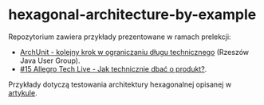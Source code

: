 # hexagonal-architecture-by-example

Repozytorium zawiera przykłady prezentowane w ramach prelekcji:
 * [ArchUnit - kolejny krok w ograniczaniu długu technicznego](https://www.meetup.com/Rzeszow-Java-User-Group/events/273972808/) (Rzeszów Java User Group).
 * [#15 Allegro Tech Live - Jak technicznie dbać o produkt?](https://www.meetup.com/allegrotech/events/276687714/).

Przykłady dotyczą testowania architektury hexagonalnej opisanej w [artykule](https://allegro.tech/2020/05/hexagonal-architecture-by-example.html). 
